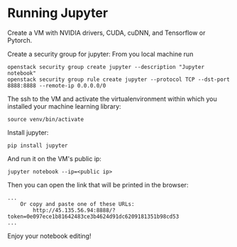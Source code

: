 # Running Jupyter

Create a VM with NVIDIA drivers, CUDA, cuDNN, and Tensorflow or Pytorch.

Create a security group for jupyter:
From you local machine run
```shell
openstack security group create jupyter --description "Jupyter notebook"
openstack security group rule create jupyter --protocol TCP --dst-port 8888:8888 --remote-ip 0.0.0.0/0
```

The ssh to the VM and activate the virtualenvironment within which you installed your machine learning library:
```shell
source venv/bin/activate
```

Install jupyter:

```shell
pip install jupyter
```

And run it on the VM's public ip:
```shell
jupyter notebook --ip=<public ip>
```

Then you can open the link that will be printed in the browser:
```shell
...
    Or copy and paste one of these URLs:
        http://45.135.56.94:8888/?token=0e097ece1b81642483ce3b4624d91dc6209181351b98cd53
...
```

Enjoy your notebook editing!
